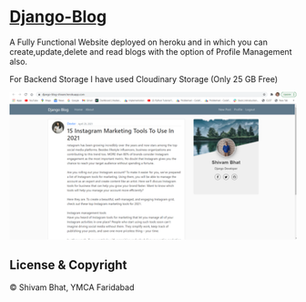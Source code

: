 # <a href="https://django-blog-shivam.herokuapp.com/">Django-Blog</a>
A Fully Functional Website deployed on heroku and in which you can create,update,delete and read blogs with the option of Profile Management also.

For Backend Storage I have used Cloudinary Storage (Only 25 GB Free)

![](img/1.png)

## License & Copyright
© Shivam Bhat, YMCA Faridabad
